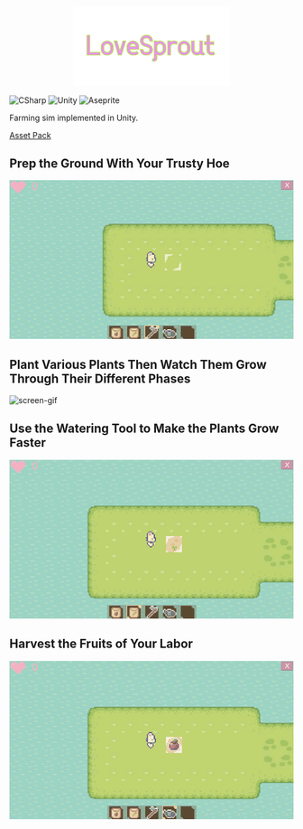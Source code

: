 <p align="center">
  <img src="https://github.com/Nizar1999/Farming-Sim/blob/main/screenshots/Banner.png" width = 55%; height=55% />
</p>

![CSharp](https://img.shields.io/badge/-C%23-pink?style=for-the-badge&logo=csharp&logoColor=green) 
![Unity](https://img.shields.io/badge/-Unity-pink?style=for-the-badge&logo=unity&logoColor=green) 
![Aseprite](https://img.shields.io/badge/-Aseprite-pink?style=for-the-badge&logo=aseprite&logoColor=green) 

 Farming sim implemented in Unity.
 
 [Asset Pack](https://cupnooble.itch.io/sprout-lands-asset-pack)
 
 ## Prep the Ground With Your Trusty Hoe
 ![screen-gif](./screenshots/Hoe.gif)
 
 ## Plant Various Plants Then Watch Them Grow Through Their Different Phases
 ![screen-gif](./screenshots/Plants.gif)
 
 ## Use the Watering Tool to Make the Plants Grow Faster
 ![screen-gif](./screenshots/Water.gif)
 
 ## Harvest the Fruits of Your Labor
 ![screen-gif](./screenshots/Harvest.gif)
